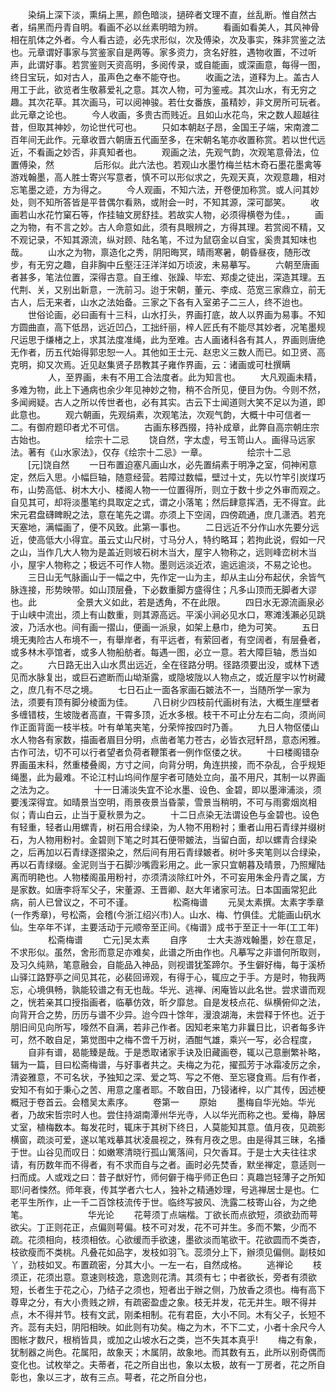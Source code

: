 <!-- { "loadSidebar": true } -->
　　染绢上深下淡，熏绢上黑，颜色暗淡，撾碎者文理不直，丝乱断。惟自然古者，绢黑而丹青自明。看画不必以丝素明暗为辨。
　　看画如看美人，其风神骨相在肌体之外者。今人看古迹，必先求形似，次及傅染，次及事实，殊非赏鉴之法也。元章谓好事家与赏鉴家自是两等。家多资力，贪名好胜，遇物收置，不过听声，此谓好事。若赏鉴则天资高明，多阅传录，或自能画，或深画意，每得一图，终日宝玩，如对古人，虽声色之奉不能夺也。
　　收画之法，道释为上。盖古人用工于此，欲览者生敬慕爱礼之意。其次人物，可为鉴戒。其次山水，有无穷之趣。其次花草。其次画马，可以阅神骏。若仕女番族，虽精妙，非文房所可玩者。此元章之论也。
　　今人收画，多贵古而贱近。且如山水花鸟，宋之数人超越往昔，但取其神妙，勿论世代可也。
　　只如本朝赵子昂，金国王子端，宋南渡二百年间无此作。元章收晋六朝唐五代画至多，在宋朝名笔亦收置称赏。若以世代远近，不看画之妙否，非真知者也。
　　观画之法，先观气韵，次观笔意骨法，位置傅染，然
　　
　　后形似。此六法也。若观山水墨竹梅兰枯木奇石墨花墨禽等游戏翰墨，高人胜士寄兴写意者，慎不可以形似求之，先观天真，次观意趣，相对忘笔墨之迹，方为得之。
　　今人观画，不知六法，开卷便加称赏。或人问其妙处，则不知所答皆是平昔偶尔看熟，或附会一时，不知其源，深可鄙笑。
　　收画若山水花竹窠石等，作挂轴文房舒挂。若故实人物，必须得横卷为佳。，
　　画之为物，有不言之妙。古人命意如此，须有具眼辨之，方得其理。若赏阅不精，又不观记录，不知其源流，纵对顾、陆名笔，不过为鼠窃金以自宝，奚贵其知味也哉。
　　山水之为物，禀造化之秀，阴阳晦冥，晴雨寒暑，朝昏昼夜，随形改步，有无穷之趣，自非胸中丘壑汪汪洋洋如万顷波，未易摹写。
　　六朝至唐画者甚多，笔法位置，深得古意。自王维、张躁、毕宏、郑虔之徒出，深造其理。五代荆、关，又别出新意，一洗前习。迨于宋朝，董元、李成、范宽三家鼎立，前无古人，后无来者，山水之法始备。三家之下各有入室弟子二三人，终不迨也。
　　世俗论画，必曰画有十三科，山水打头，界画打底，故人以界画为易事。不知方圆曲直，高下低昂，远近凹凸，工拙纤丽，梓人匠氏有不能尽其妙者，况笔墨规尺运思于缣楮之上，求其法度准绳，此为至难。古人画诸科各有其人，界画则唐绝无作者，历五代始得郭忠恕一人。其他如王士元、赵忠义三数人而已。如卫贤、高克明，抑又次焉。近见赵集贤子昂教其子雍作界画，云：诸画或可杜撰瞒
　　
　　人，至界画，未有不用工合法度者。此为知言也。
　　大凡观画未精，多难为物，此上下通病也余少年见神妙之物，稍不合所见，便目为伪。今则不然，多闻阙疑。古人之所以传世者也，必有其实。古云下士闻道则大笑不足以为道，即此意也。
　　观六朝画，先观绢素，次观笔法，次观气韵，大概十中可信者一二。有御府题印者尤不可信。
　　古画东移西掇，持补成章，此弊自高宗朝庄宗古始也。
　　
　　绘宗十二忌
　　饶自然，字太虚，号玉笥山人。画得马远家法。著有《山水家法》，仅存《绘宗十二忌》一章。
　　
　　绘宗十二忌
　　[元]饶自然
　　一日布置迫塞凡画山水，必先置绢素于明净之室，伺神闲意定，然后入思。小幅巨轴，随意经营。若障过数幅，壁过十丈，先以竹竿引炭煤巧布，山势高低、树木大小、楼阁人物一一位置得所，则立于数十步之外审而观之。自见其可，却将淡墨笔约具取定之式，谓之小落笔；然后肆意挥洒，无不得宜。此宋元君盘礴睥睨之法，意在笔先之谓。亦须上下空阔，四傍疏通，庶几潇洒。若充天塞地，满幅画了，便不风致。此第一事也。
　　二日远近不分作山水先要分远近，使高低大小得宜。虽云丈山尺树，寸马分人，特约略耳；若拘此说，假如一尺之山，当作几大人物为是盖近则坡石树木当大，屋宇人物称之，远则峰峦树木当小，屋宇人物称之；极远不可作人物。墨则远淡近浓，逾远逾淡，不易之论也。
　　三日山无气脉画山于一幅之中，先作定一山为主，却从主山分布起伏，余皆气脉连接，形势映带。如山顶层叠，下必数重脚方盛得住；凡多山顶而无脚者大谬也。此
　　
　　全景大义如此，若是透角，不在此限。
　　四日水无源流画泉必于山峡中流出，须上有山数重，则其源高远。平溪小涧必见水口，寒滩浅瀨必见跳波，乃活水也。间有画一摺山，便画一派泉，如架上悬巾，绝为可笑。
　　五日境无夷险古人布境不一，有舉岸者，有平远者，有萦回者，有空阔者，有层叠者，或多林木亭馆者，或多人物船舫者。每遇一图，必立一意。若大障巨轴，悉当如之。
　　六日路无出入山水贯出远近，全在径路分明。径路须要出没，或林下透见而水脉复出，或巨石遮断而山坳渐露，或隐坡陇以人物点之，或近屋宇以竹树藏之，庶几有不尽之境。
　　七日石止一面各家画石皴法不一，当随所学一家为法，须要有顶有脚分棱面为佳。
　　八日树少四枝前代画树有法，大概生崖壁者多缠错枝，生坡陇者高直，干霄多顶，近水多根。枝干不可止分左右二向，须尚间作正面背面一枝半枝。叶有单笔夹笔，分荣悴按四时乃善。
　　九日人物伛偻山水人物各有家数，描画者眉目分明，点凿者笔力苍古，必皆衣冠轩昂，意态闲雅。古作可法，切不可以行者望者负荷者鞭策者一例作伛偻之状。
　　十曰楼阁错杂界画虽末科，然重楼叠阁，方寸之间，向背分明，角连拱接，而不杂乱，合乎规矩绳墨，此为最难。不论江村山坞间作屋宇者可随处立向，虽不用尺，其制一以界画之法为之。
　　
　　十一日浦淡失宜不论水墨、设色、金碧，即以墨渖浦淡，须要浅深得宜。如晴景当空明，雨景夜景当昏蒙，雪景当稍明，不可与雨雾烟岚相似；青山白云，止当于夏秋景为之。
　　十二日点染无法谓设色与金碧也。设色有轻重，轻者山用螺青，树石用合绿染，为人物不用粉衬；重者山用石青绿并缀树石，为人物用粉衬。金碧则下笔之时其石便带皴法，当留白面，却以螺青合绿染之，后再加以石青绿逐摺染之，然后间有用石青绿皴者。树叶多夹笔则以合绿染，再以石青绿缀。金泥则当于石脚沙嘴霞彩用之。此一家只宜朝暮及晴景，乃照耀陆离而明艳也。人物楼阁虽用粉衬，亦须清淡除红叶外，不可妄用朱金丹青之属，方是家数。如唐李将军父子，宋董源、王晋卿、赵大年诸家可法。日本国画常犯此病，前人已曾议之，不可不谨。
　　
　　松斋梅谱
　　元吴太素撰。太素字季章(一作秀章)，号松斋，会稽(今浙江绍兴市)人。山水、梅、竹俱佳。尤能画山矾水仙。生卒年不详，主要活动于元顺帝至正间。《梅谱》成书于至正十一年(工工年)
　　
　　松斋梅谱
　　亡元]吴太素
　　自序
　　士大夫游戏翰墨，妙在意足，不求形似。虽然，舍形而意足亦难矣，此谱之所由作也。凡摹写之非谱何所取则，及习久纯熟，笔意融会，自能品入神品，则视谱犹筌蹄尔。予生僻好梅，每于溪桥山驿江路野亭之间见其花，必裴回谛观，有得于心，辄应之于手。方是时，物我两忘，心境俱畅，孰能较谱之有无也哉。华光、逃禅、闲庵皆以此名世。尝求谱而观之，恍若亲其口授指画者，临摹仿效，昕夕靡怠。自是发枝点花、纵横俯仰之法，向背开合之势，历历与谱不少异。迨今四十馀年，漫浪湖海，未尝释于怀也。近于朋旧间见向所写，嚎然不自满，若非己作者。因知老来笔力非曩日比，识者每多许可，然不敢自足，第觉图中之梅不啻千万树，酒酣气雄，乘兴一写，必合程度，
　　自非有谱，曷能臻是哉。于是悉取诸家手诀及旧藏画卷，辄以己意删繁补略，辑为一篇，目曰松斋梅谱，与好事者共之。夫梅之为花，擢孤芳于冰霜凌厉之余，清姿雅意，不可名状，予独知之深、爱之笃、写之不倦、至忘寝食焉。后有作者，安知不有如于秉心之苦、用意之廑者耶。不敢自田，乃锓诸梓，以广其传，因述梗概冠于卷首云。会稽吴太素序。
　　卷第一
　　原始
　　墨梅自华光始。华光者，乃故宋哲宗时人也。尝住持湖南潭州华光寺，人以华光而称之也。爱梅，静居丈室，植梅数本。每发花时，辄床于其树下终日，人莫能知其意。值月夜，见疏影横窗，疏淡可爱，遂以笔戏摹其状凌晨视之，殊有月夜之思。由是得其三昧，名播于世。山谷见而叹日：如嫩寒清晓行孤山篱落间，只欠香耳。于是士大夫往往求请，有历数年而不得者，有不求而自与之者。画时必先焚香，默坐禅定，意适则一扫而成。人或戏之曰：昔子猷好竹，师何僻于梅乎师正色曰：真趣岂轻薄子之所知耶!问者悚然。师年衰，传其学者六七人，独补之精通妙理，号逃禅居士是也。仁老平生所作，止一千二百馀枝流传于世。临终写披风、洗露二枝寄山谷，为之绝笔。
　　
　　
　　华光论
　　花萼须丁点端楷。丁欲长而点欲短，须欲劲而萼欲尖。丁正则花正，点偏则萼偏。枝不可对发，花不可并生。多而不繁，少而不疏。花须相向，枝须相依。心欲缓而手欲速，墨欲淡而笔欲干。花欲圆而不类杏，枝欲瘦而不类桃。凡叠花如品字，发枝如羽飞。蕊须分上下，辦须见偏侧。副枝如丫，劲枝如叉。布置疏密，分其大小。一左一右，自然成格。
　　逃禅论
　　枝须正，花须出意。意速则枝逸，意逸则花清。其须有七；中者欲长，旁者有须欲短，长者生于花之心，乃结子之须也，短者出于辦之侧，乃放香之须也。梅有高下尊卑之分，有大小贵贱之辨，有疏密盈虚之象。枝无并发，花无并生。眼不得并点，木不得并节。枝有文武，刚柔相制。花有君臣，大小不同。木有父子，长短不齐。蕊有夫妇，阴阳相映。如此则有功矣。梅之为木，不下二丈，小者十余尺今人图帐才数尺，根梢皆具，或加之山坡水石之类，岂不失其本真乎!
　　梅之有象，犹制器之尚色。花属阳，故象天；木属阴，故象地。而其数有五，此所以别奇偶而变化也。试枚举之。夫蒂者，花之所自出也，象以太极，故有一丁房者，花之所自彰也，象以三才，故有三点。萼者，花之所自分也，
　　
